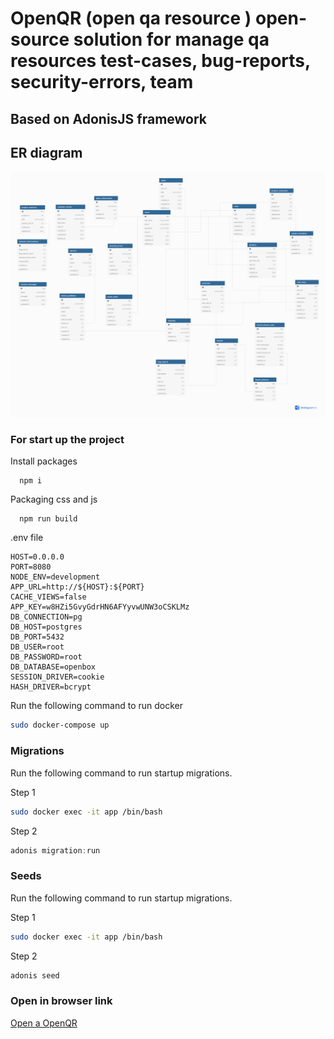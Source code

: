 # OpenQR (open qa resource ) open-source solution for manage qa resources test-cases, bug-reports, security-errors, team

## Based on AdonisJS framework

## ER diagram

![alt text](./db.png)

### For start up the project

Install packages

```npm
  npm i
```

Packaging css and js

```npm
  npm run build
```
.env file
```
HOST=0.0.0.0
PORT=8080
NODE_ENV=development
APP_URL=http://${HOST}:${PORT}
CACHE_VIEWS=false
APP_KEY=w8HZi5GvyGdrHN6AFYyvwUNW3oCSKLMz
DB_CONNECTION=pg
DB_HOST=postgres
DB_PORT=5432
DB_USER=root
DB_PASSWORD=root
DB_DATABASE=openbox
SESSION_DRIVER=cookie
HASH_DRIVER=bcrypt
```

Run the following command to run docker

```bash
sudo docker-compose up
```

### Migrations

Run the following command to run startup migrations.

Step 1

```bash
sudo docker exec -it app /bin/bash
```

Step 2

```js
adonis migration:run
```

### Seeds

Run the following command to run startup migrations.

Step 1

```bash
sudo docker exec -it app /bin/bash
```

Step 2

```js
adonis seed
```

### Open in browser link

[Open a OpenQR](http://0.0.0.0:8080/)
